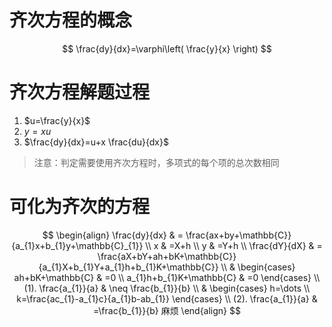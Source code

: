 # 齐次方程的概念

$$
\frac{dy}{dx}=\varphi\left( \frac{y}{x} \right)
$$

# 齐次方程解题过程

1. $u=\frac{y}{x}$
2. $y=xu$
3. $\frac{dy}{dx}=u+x \frac{du}{dx}$

> 注意：判定需要使用齐次方程时，多项式的每个项的总次数相同

# 可化为齐次的方程

$$
\begin{align}
\frac{dy}{dx} & = \frac{ax+by+\mathbb{C}}{a_{1}x+b_{1}y+\mathbb{C}_{1}} \\
x & =X+h \\
y & =Y+h \\
\frac{dY}{dX} & = \frac{aX+bY+ah+bK+\mathbb{C}}{a_{1}X+b_{1}Y+a_{1}h+b_{1}K+\mathbb{C}} \\
 & \begin{cases}
ah+bK+\mathbb{C} & =0 \\
a_{1}h+b_{1}K+\mathbb{C} & =0
\end{cases} \\
(1). \frac{a_{1}}{a} & \neq \frac{b_{1}}{b} \\
& \begin{cases}
    h=\dots  \\
    k=\frac{ac_{1}-a_{1}c}{a_{1}b-ab_{1}}
  \end{cases} \\
(2). \frac{a_{1}}{a} & =\frac{b_{1}}{b} 麻烦
\end{align}
$$
